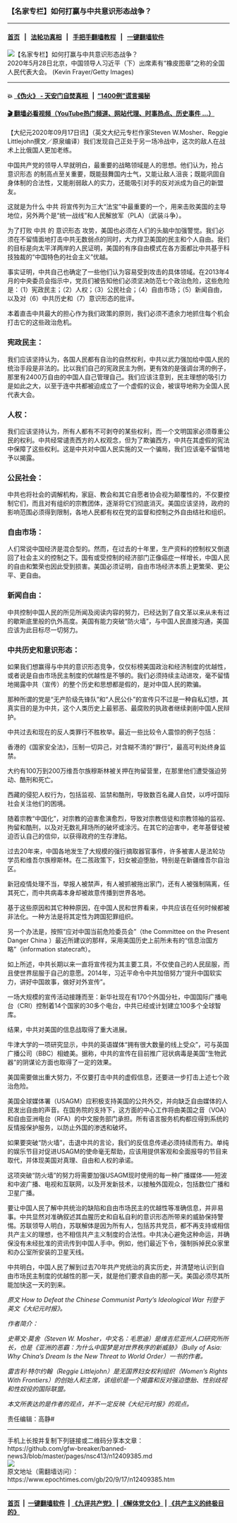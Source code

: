 ### 【名家专栏】如何打赢与中共意识形态战争？
------------------------

#### [首页](https://github.com/gfw-breaker/banned-news3/blob/master/README.md) &nbsp;&nbsp;|&nbsp;&nbsp; [法轮功真相](https://github.com/begood0513/basic/blob/master/README.md)  &nbsp;&nbsp;|&nbsp;&nbsp; [手把手翻墙教程](https://github.com/gfw-breaker/guides/wiki)  &nbsp;&nbsp;|&nbsp;&nbsp; [一键翻墙软件](https://github.com/gfw-breaker/nogfw/blob/master/README.md)  



<div><img alt="【名家专栏】如何打赢与中共意识形态战争？" class="attachment-djy_600_400 size-djy_600_400 wp-post-image" src="https://i.epochtimes.com/assets/uploads/2020/09/GettyImages-1215851213-700x420-600x400.jpg"/>
<div class="caption">
 2020年5月28日北京，中国领导人习近平（下）出席素有“橡皮图章”之称的全国人民代表大会。 (Kevin Frayer/Getty Images)
</div></div><hr/>

#### 💥 [《伪火》 - 天安门自焚真相 ](http://158.247.195.190:10000/videos/blog/weihuo.html)&nbsp; |&nbsp; [“1400例”谎言揭秘  ](http://158.247.195.190:10000/videos/blog/jiexi1400.html)

#### [ 🎬  翻墙必看视频（YouTube热门频道、网站代理、时事热点、历史事件 ...）](https://github.com/gfw-breaker/links/blob/master/banned.md)

<div><p>
 【大纪元2020年09月17日讯】（英文大纪元专栏作家Steven W.Mosher、Reggie Littlejohn撰文／原泉编译）我们发现自己正处于另一场冷战中，这次的敌人在战术上比俄国人更加老练。
</p>
<p>
 中国共产党的领导人早就明白，最重要的战略领域是人的思想。他们认为，抢占
 <ok href="https://www.epochtimes.com/gb/tag/%E6%84%8F%E8%AF%86%E5%BD%A2%E6%80%81.html">
  意识形态
 </ok>
 的制高点至关重要，既能鼓舞国内士气，又能让敌人沮丧；既能巩固自身体制的合法性，又能削弱敌人的实力，还能吸引对手的反对派成为自己的新盟友。
</p>
<p>
 这就是为什么
 <ok href="https://www.epochtimes.com/gb/tag/%E4%B8%AD%E5%85%B1.html">
  中共
 </ok>
 将宣传列为三大“法宝”中最重要的一个，用来击败美国的主导地位，另外两个是“统一战线”和人民解放军（PLA）（武装斗争）。
</p>
<p>
 为了打败
 <ok href="https://www.epochtimes.com/gb/tag/%E4%B8%AD%E5%85%B1.html">
  中共
 </ok>
 的
 <ok href="https://www.epochtimes.com/gb/tag/%E6%84%8F%E8%AF%86%E5%BD%A2%E6%80%81.html">
  意识形态
 </ok>
 攻势，美国也必须在人们的头脑中加强警觉。我们必须在不留情面地打击中共无数弱点的同时，大力捍卫美国的民主和个人自由。我们的目标是向太平洋两岸的人民证明，美国的有序自由模式在各方面都比中共基于科技独裁的“中国特色的社会主义”优越。
</p>
<p>
 事实证明，中共自己也确定了一些他们认为容易受到攻击的具体领域。在2013年4月的中央委员会指示中，党员们被告知他们必须坚决防范七个政治危险，这些危险是：（1）宪政民主；（2）人权；（3）公民社会；（4）自由市场；（5）新闻自由，以及对（6）中共历史和（7）意识形态的批评。
</p>
<p>
 本着直击中共最大的担心作为我们政策的原则，我们必须不遗余力地抓住每个机会打击它的这些政治危机。
</p>
<h3>
 <strong>
  宪政民主：
 </strong>
</h3>
<p>
 我们应该坚持认为，各国人民都有自治的自然权利，中共以武力强加给中国人民的统治手段是非法的。比以我们自己的宪政民主为例，更有效的是强调台湾的例子，那里有2400万自由的中国人自己管理自己。我们应该注意到，民主理想的吸引力是如此之大，以至于连中共都被迫成立了一个虚假的议会，被误导地称为全国人民代表大会。
</p>
<h3>
 <strong>
  人权：
 </strong>
</h3>
<p>
 我们应该坚持认为，所有人都有不可剥夺的某些权利，而一个文明国家必须尊重公民的权利。中共经常谴责西方的人权观念，但为了欺骗西方，中共在其虚假的宪法中保障了这些权利。这是中共对中国人民实施的又一个骗局，我们应该毫不留情地予以揭露。
</p>
<h3>
 <strong>
  公民社会：
 </strong>
</h3>
<p>
 中共也将社会的调解机构，家庭、教会和其它自愿者协会视为颠覆性的，不仅要控制它们，而且对有组织的宗教团体，逐渐将它们彻底消灭。美国应该坚持，政府的影响范围必须得到限制，各地人民都有权在党的监督和控制之外自由结社和组织。
</p>
<h3>
 <strong>
  自由市场：
 </strong>
</h3>
<p>
 人们常说中国经济是混合型的。然而，在过去的十年里，生产资料的控制权又倒退回了社会主义的控制之下。国有或受控制的经济部门正像癌症一样增长，中国人民的自由和繁荣也因此受到损害。美国必须证明，自由市场经济本质上更繁荣、更公平、更自由。
</p>
<h3>
 <strong>
  新闻自由：
 </strong>
</h3>
<p>
 中共控制中国人民的所见所闻及阅读内容的努力，已经达到了自文革以来从未有过的歇斯底里般的仇外高度。美国有能力突破“防火墙”，与中国人民直接沟通，美国应该为此目标尽一切努力。
</p>
<h3>
 <strong>
  中共历史和意识形态：
 </strong>
</h3>
<p>
 如果我们想赢得与中共的意识形态竞争，仅仅标榜美国政治和经济制度的优越性，或者说是自由市场民主制度的优越性是不够的。我们必须持续主动进攻，毫不留情地揭露中共（宣传）的整个历史和思想都是假的，是对中国人民的欺骗。
</p>
<p>
 那种所谓的党是“无产阶级先锋队”和“人民公仆”的宣传只不过是一种自私幻想，其真实目的是为中共，这个人类历史上最邪恶、最腐败的执政者继续剥削中国人民辩护。
</p>
<p>
 中共过去和现在的反人类罪行不胜枚举。最近一些比较令人震惊的例子包括：
</p>
<p>
 香港的《国家安全法》，压制一切异己，对含糊不清的“罪行”，最高可判处终身监禁。
</p>
<p>
 大约有100万到200万维吾尔族穆斯林被关押在拘留营里，在那里他们遭受强迫劳动、酷刑和死亡。
</p>
<p>
 西藏的侵犯人权行为，包括监视、监禁和酷刑，导致数百名藏人自焚，以呼吁国际社会关注他们的困境。
</p>
<p>
 随着宗教“中国化”，对宗教的迫害愈演愈烈，导致对宗教信徒和宗教领袖的监视、拘留和酷刑，以及对无数礼拜场所的破坏或涂污。在其它的迫害中，老年基督徒被迫否认自己的信仰，以获得政府的生存津贴。
</p>
<p>
 过去20年来，中国各地发生了大规模的强行摘取器官事件，许多被害人是法轮功学员和维吾尔族穆斯林。在二孩政策下，妇女被迫堕胎，特别是在新疆维吾尔自治区。
</p>
<p>
 新冠疫情处理不当，举报人被禁声，有人被抓被拖出家门，还有人被强制隔离，任其死亡，而中共病毒本身却被故意传播到世界各地。
</p>
<p>
 基于这些原因和其它种种原因，在中国人民和世界看来，中共应该在任何时候都被非法化。一种方法是将其定性为跨国犯罪组织。
</p>
<p>
 另一个办法是，按照“应对中国当前危险委员会”（the Committee on the Present Danger China ）最近所建议的那样，采用美国历史上前所未有的“信息治国方略”（information statecraft）。
</p>
<p>
 如上所述，中共长期以来一直将宣传视为其主要工具，不仅使自己的人民屈服，而且使世界屈服于自己的意愿。2014年，习近平命令中共加倍努力“提升中国软实力，讲好中国故事，做好对外宣传”。
</p>
<p>
 一场大规模的宣传活动接踵而至：新华社现在有170个外国分社，中国国际广播电台（CRI）控制着14个国家的30多个电台，中共已经或计划建立100多个全球智库。
</p>
<p>
 结果，中共对美国的信息战取得了重大进展。
</p>
<p>
 牛津大学的一项研究显示，中共的英语媒体“拥有很大数量的线上受众”，可与英国广播公司（BBC）相媲美。据称，中共的宣传在目前推广冠状病毒是美国“生物武器”的阴谋论方面也取得了一定的效果。
</p>
<p>
 美国需要做出重大努力，不仅要打击中共的虚假信息，还要进一步打击上述七个政治危险。
</p>
<p>
 美国全球媒体署（USAGM）应积极支持美国的公共外交，并向缺乏自由媒体的人民发出自由的声音。在国务院的支持下，这方面的中心工作将由美国之音（VOA）和自由亚洲电台（RFA）的中文服务部门承担。所有语言服务机构都应得到系统的反情报保护服务，以防止外国的渗透和破坏。
</p>
<p>
 如果要突破“防火墙”，击退中共的言论，我们的反信息传递必须持续而有力。单纯的娱乐节目对促进USAGM的使命毫无帮助，应该用提供客观和全面报导的节目来取代，并体现美国对真理、自由和人权的承诺。
</p>
<p>
 这项突破“防火墙”的努力将需要加强USAGM现时使用的每一种广播媒体——短波和中波广播、电视和互联网，以及开发新技术，以接触外国观众，包括数位广播和卫星广播。
</p>
<p>
 要让中国人民了解中共统治的缺陷和自由市场民主的优越性等准确信息，并非易事。中共显然对准确叙述其血腥历史和自私自利的意识形态所带来的威胁保持警惕。苏联领导人明白，苏联解体是因为所有人，包括苏共党员，都不再支持或相信共产主义的理想，也不相信共产主义制度的合法性。中共决心避免这种命运，并确保没有未经批准的资讯传到中国人手中。例如，他们最近下令，强制拆掉民众家里和办公室所安装的卫星天线。
</p>
<p>
 中共明白，中国人民了解到过去70年共产党统治的真实历史，并清楚地认识到自由市场民主制度的优越性的那一天，就是他们要求自由的那一天。美国必须尽其所能加快这一天的到来。
</p>
<p>
 <em>
  原文
  <ok href="https://www.theepochtimes.com/how-to-defeat-the-chinese-communist-partys-ideological-war_3488956.html">
   How to Defeat the Chinese Communist Party’s Ideological War
  </ok>
  刊登于英文《大纪元时报》。
 </em>
</p>
<p>
 <em>
  作者简介：
 </em>
</p>
<p>
 <em>
  史蒂文‧莫舍（Steven W. Mosher，中文名：毛思迪）是维吉尼亚州人口研究所所长，也是《亚洲的恶霸：为什么中国梦是对世界秩序的新威胁》（Bully of Asia: Why China’s Dream Is the New Threat to World Order）一书的作者。
 </em>
</p>
<p>
 <em>
  雷吉利‧特尔约翰（Reggie Littlejohn）是无国界妇女权利组织（Women’s Rights With Frontiers）的创始人和主席，该组织是一个揭露和反对强迫堕胎、性别歧视和性奴役的国际联盟。
 </em>
</p>
<p>
 <em>
  本文所表达的是作者的观点，并不一定反映《大纪元时报》的观点。
 </em>
</p>
<p>
 责任编辑：高静#
</p>
</div>
<hr/>
手机上长按并复制下列链接或二维码分享本文章：<br/>
https://github.com/gfw-breaker/banned-news3/blob/master/pages/nsc413/n12409385.md <br/>
<a href='https://github.com/gfw-breaker/banned-news3/blob/master/pages/nsc413/n12409385.md'><img src='https://github.com/gfw-breaker/banned-news3/blob/master/pages/nsc413/n12409385.md.png'/></a> <br/>
原文地址（需翻墙访问）：https://www.epochtimes.com/gb/20/9/17/n12409385.htm


------------------------
#### [首页](https://github.com/gfw-breaker/banned-news3/blob/master/README.md) &nbsp;|&nbsp; [一键翻墙软件](https://github.com/gfw-breaker/nogfw/blob/master/README.md) &nbsp;| [《九评共产党》](https://github.com/gfw-breaker/9ping.md/blob/master/README.md#九评之一评共产党是什么) | [《解体党文化》](https://github.com/gfw-breaker/jtdwh.md/blob/master/README.md) | [《共产主义的终极目的》](https://github.com/gfw-breaker/gczydzjmd.md/blob/master/README.md)


<img src='http://gfw-breaker.win/banned-news3/pages/nsc413/n12409385.md' width='0px' height='0px'/>